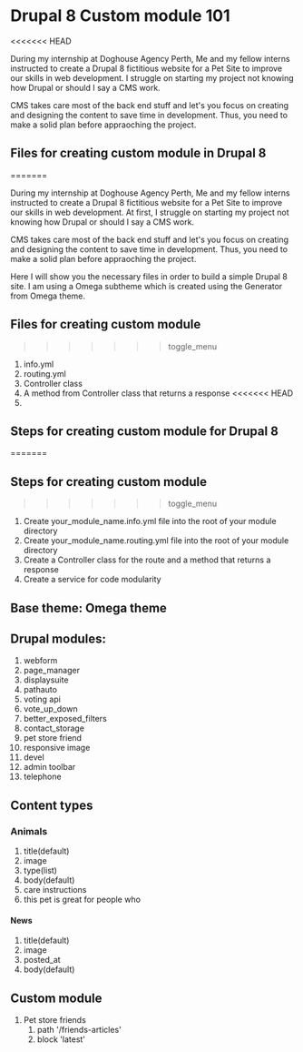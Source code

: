 # Drupal 8 Custom module 101

<<<<<<< HEAD
<p>During my internship at Doghouse Agency Perth, Me and my fellow interns instructed to create a Drupal 8 fictitious website for a Pet Site to improve our skills in web development. I struggle on starting my project not knowing how Drupal or should I say a CMS work. </p>

<p>CMS takes care most of the back end stuff and let's you focus on creating and designing the content to save time in development. Thus, you need to make a solid plan before appraoching the project.</p>

## Files for creating custom module in Drupal 8
=======
<p>During my internship at Doghouse Agency Perth, Me and my fellow interns instructed to create a Drupal 8 fictitious website for a Pet Site to improve our skills in web development. At first, I struggle on starting my project not knowing how Drupal or should I say a CMS work. </p>

<p>CMS takes care most of the back end stuff and let's you focus on creating and designing the content to save time in development. Thus, you need to make a solid plan before appraoching the project.</p>

<p>Here I will show you the necessary files in order to build a simple Drupal 8 site. I am using a Omega subtheme which is created using the Generator from Omega theme.</p>

## Files for creating custom module
>>>>>>> toggle_menu

1. info.yml
2. routing.yml
3. Controller class
4. A method from Controller class that returns a response
<<<<<<< HEAD
5. 

## Steps for creating custom module for Drupal 8
=======

## Steps for creating custom module
>>>>>>> toggle_menu

1. Create your_module_name.info.yml file into the root of your module directory 
2. Create your_module_name.routing.yml file into the root of your module directory
3. Create a Controller class for the route and a method that returns a response
4. Create a service for code modularity


## Base theme: Omega theme
## Drupal modules:

1.  webform
2.  page_manager
3.  displaysuite
4.  pathauto
5.  voting api
6.  vote_up_down
7.  better_exposed_filters
8.  contact_storage
9.  pet store friend
10. responsive image
11. devel
12. admin toolbar
13. telephone

## Content types

### Animals
1. title(default)
2. image
3. type(list)
4. body(default)
5. care instructions
6. this pet is great for people who

#### News
1. title(default)
2. image
3. posted_at
4. body(default)

## Custom module

1. Pet store friends 
   1. path '/friends-articles'
   2. block 'latest'
